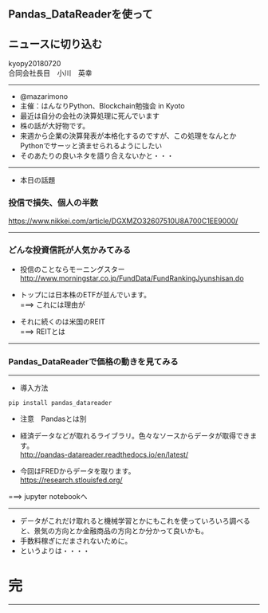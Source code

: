 
## Pandas_DataReaderを使って
## ニュースに切り込む

kyopy20180720     
合同会社長目　小川　英幸     

---

- @mazarimono       
- 主催：はんなりPython、Blockchain勉強会 in Kyoto       
- 最近は自分の会社の決算処理に死んでいます     
- 株の話が大好物です。     
- 来週から企業の決算発表が本格化するのですが、この処理をなんとかPythonでサーッと済ませられるようにしたい     
- そのあたりの良いネタを語り合えないかと・・・     
      
---    

- 本日の話題      
### 投信で損失、個人の半数
https://www.nikkei.com/article/DGXMZO32607510U8A700C1EE9000/      



---

### どんな投資信託が人気かみてみる
- 投信のことならモーニングスター     
http://www.morningstar.co.jp/FundData/FundRankingJyunshisan.do      
     
- トップには日本株のETFが並んでいます。     
===> これには理由が     
      
- それに続くのは米国のREIT     
===> REITとは      

---      

### Pandas_DataReaderで価格の動きを見てみる


--- 

- 導入方法
```python3
pip install pandas_datareader     
```
- 注意　Pandasとは別     
      
- 経済データなどが取れるライブラリ。色々なソースからデータが取得できます。      
http://pandas-datareader.readthedocs.io/en/latest/     
     
- 今回はFREDからデータを取ります。     
https://research.stlouisfed.org/       

===> jupyter notebookへ     

---     

- データがこれだけ取れると機械学習とかにもこれを使っていろいろ調べると、景気の方向とか金融商品の方向とか分かって良いかも。      
- 手数料稼ぎにだまされないために。      
- というよりは・・・・
      
# 完

---- 
